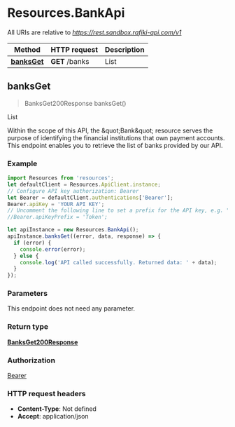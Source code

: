 # Resources.BankApi

All URIs are relative to *https://rest.sandbox.rafiki-api.com/v1*

Method | HTTP request | Description
------------- | ------------- | -------------
[**banksGet**](BankApi.md#banksGet) | **GET** /banks | List



## banksGet

> BanksGet200Response banksGet()

List

Within the scope of this API, the \&quot;Bank\&quot; resource serves the purpose of identifying the financial institutions that own payment accounts.  This endpoint enables you to retrieve the list of banks provided by our API. 

### Example

```javascript
import Resources from 'resources';
let defaultClient = Resources.ApiClient.instance;
// Configure API key authorization: Bearer
let Bearer = defaultClient.authentications['Bearer'];
Bearer.apiKey = 'YOUR API KEY';
// Uncomment the following line to set a prefix for the API key, e.g. "Token" (defaults to null)
//Bearer.apiKeyPrefix = 'Token';

let apiInstance = new Resources.BankApi();
apiInstance.banksGet((error, data, response) => {
  if (error) {
    console.error(error);
  } else {
    console.log('API called successfully. Returned data: ' + data);
  }
});
```

### Parameters

This endpoint does not need any parameter.

### Return type

[**BanksGet200Response**](BanksGet200Response.md)

### Authorization

[Bearer](../README.md#Bearer)

### HTTP request headers

- **Content-Type**: Not defined
- **Accept**: application/json

